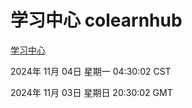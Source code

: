 # 学习中心 colearnhub
[学习中心](http://219.139.197.74:56308/colearnhub/)

2024年 11月 04日 星期一 04:30:02 CST

2024年 11月 03日 星期日 20:30:02 GMT
